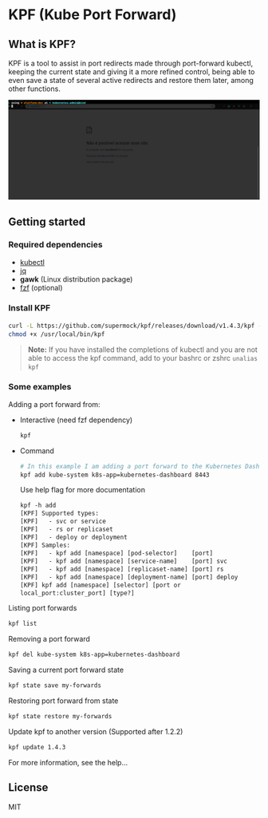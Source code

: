 # KPF (Kube Port Forward)

## What is KPF?

KPF is a tool to assist in port redirects made through port-forward kubectl, keeping the current state and giving it a more refined control, being able to even save a state of several active redirects and restore them later, among other functions.

![Demo](demo.gif)

## Getting started

### Required dependencies

- [kubectl](https://kubernetes.io/docs/tasks/tools/install-kubectl/)
- [jq](https://stedolan.github.io/jq/)
- **gawk** (Linux distribution package)
- [fzf](https://github.com/junegunn/fzf) (optional)

### Install KPF

```sh
curl -L https://github.com/supermock/kpf/releases/download/v1.4.3/kpf -o /usr/local/bin/kpf
chmod +x /usr/local/bin/kpf
```

> **Note:** If you have installed the completions of kubectl and you are not able to access the kpf command, add to your bashrc or zshrc `unalias kpf`

### Some examples

Adding a port forward from:

- Interactive (need fzf dependency)

  ```sh
  kpf
  ```

- Command

  ```sh
  # In this example I am adding a port forward to the Kubernetes Dashboard
  kpf add kube-system k8s-app=kubernetes-dashboard 8443
  ```

  Use help flag for more documentation

  ```
  kpf -h add
  [KPF] Supported types:
  [KPF]   - svc or service
  [KPF]   - rs or replicaset
  [KPF]   - deploy or deployment
  [KPF] Samples:
  [KPF]   - kpf add [namespace] [pod-selector]    [port]
  [KPF]   - kpf add [namespace] [service-name]    [port] svc
  [KPF]   - kpf add [namespace] [replicaset-name] [port] rs
  [KPF]   - kpf add [namespace] [deployment-name] [port] deploy
  [KPF] kpf add [namespace] [selector] [port or local_port:cluster_port] [type?]
  ```

Listing port forwards

```sh
kpf list
```

Removing a port forward

```sh
kpf del kube-system k8s-app=kubernetes-dashboard
```

Saving a current port forward state

```sh
kpf state save my-forwards
```

Restoring port forward from state

```sh
kpf state restore my-forwards
```

Update kpf to another version (Supported after 1.2.2)

```sh
kpf update 1.4.3
```

For more information, see the help...

## License

MIT
